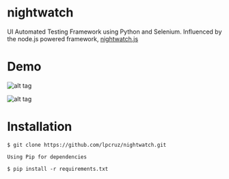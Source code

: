# nightwatch
UI Automated Testing Framework using Python and Selenium. Influenced by the node.js powered framework, [nightwatch.js](http://nightwatchjs.org/)

# Demo

![alt tag](https://github.com/lpcruz/nightwatch/blob/master/demo/google.py%20-%20:Users:lcruz:Desktop:lcruz%20-%20Atom%202015-06-10%2000-54-05.png)

![alt tag](https://github.com/lpcruz/nightwatch/blob/master/demo/google-example.png)

#

# Installation

```
$ git clone https://github.com/lpcruz/nightwatch.git
```

```
Using Pip for dependencies

$ pip install -r requirements.txt

```
